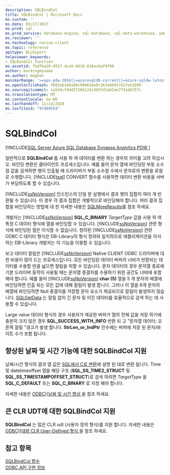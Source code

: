 ```yaml
---
description: SQLBindCol
title: SQLBindCol | Microsoft Docs
ms.custom: ''
ms.date: 03/17/2017
ms.prod: sql
ms.prod_service: database-engine, sql-database, sql-data-warehouse, pdw
ms.reviewer: ''
ms.technology: native-client
ms.topic: reference
apitype: DLLExport
helpviewer_keywords:
- SQLBindCol function
ms.assetid: fbd7ba20-d917-4ca9-b018-018ac6af9f98
author: markingmyname
ms.author: maghan
monikerRange: '>=aps-pdw-2016||=azuresqldb-current||=azure-sqldw-latest||>=sql-server-2016||>=sql-server-linux-2017||=azuresqldb-mi-current'
ms.openlocfilehash: f891ab146a80c99462be9c2634d687c61fe52b99
ms.sourcegitcommit: 1a544cf4dd2720b124c3697d1e62ae7741db757c
ms.translationtype: MT
ms.contentlocale: ko-KR
ms.lasthandoff: 12/14/2020
ms.locfileid: "97469554"
---
```

# <a name="sqlbindcol"></a>SQLBindCol
[!INCLUDE[SQL Server Azure SQL Database Synapse Analytics PDW ](../../includes/applies-to-version/sql-asdb-asdbmi-asa-pdw.md)]

  일반적으로 **SQLBindCol** 를 사용 하 여 데이터를 변환 하는 경우의 의미를 고려 하십시오. 바인딩 변환은 클라이언트 프로세스입니다. 예를 들어 문자 열에 바인딩된 부동 소수점 값을 검색하면 행이 인출될 때 드라이버가 부동 소수점 수에서 문자로의 변환을 로컬로 수행합니다. [!INCLUDE[tsql](../../includes/tsql-md.md)] CONVERT 함수를 사용하면 데이터 변환 비용을 서버가 부담하도록 할 수 있습니다.  
  
 [!INCLUDE[ssNoVersion](../../includes/ssnoversion-md.md)] 인스턴스의 단일 문 실행에서 결과 행의 집합이 여러 개 반환될 수 있습니다. 이 경우 각 결과 집합은 개별적으로 바인딩해야 합니다. 여러 결과 집합을 바인딩하는 방법에 대 한 자세한 내용은 [SQLMoreResults](../../relational-databases/native-client-odbc-api/sqlmoreresults.md)를 참조 하세요.  
  
 개발자는 [!INCLUDE[ssNoVersion](../../includes/ssnoversion-md.md)] **SQL_C_BINARY** *TargetType* 값을 사용 하 여 특정 C 데이터 형식에 열을 바인딩할 수 있습니다. [!INCLUDE[ssNoVersion](../../includes/ssnoversion-md.md)] 관련 형식에 바인딩된 열은 이식할 수 없습니다. 정의된 [!INCLUDE[ssNoVersion](../../includes/ssnoversion-md.md)] 관련 ODBC C 데이터 형식은 DB-Library의 형식 정의와 일치하므로 애플리케이션을 이식하는 DB-Library 개발자는 이 기능을 이용할 수 있습니다.  
  
 보고 데이터 잘림은 [!INCLUDE[ssNoVersion](../../includes/ssnoversion-md.md)] Native CLIENT ODBC 드라이버에 대 한 비용이 많이 드는 프로세스입니다. 모든 바인딩된 데이터 버퍼의 너비가 반환되는 데이터를 수용할 만큼 넓으면 잘림을 피할 수 있습니다. 문자 데이터의 경우 문자열 종료에 기본 드라이버 동작이 사용될 때는 문자열 종결자를 수용하기 위한 공간도 너비에 포함해야 합니다. 예를 들어 [!INCLUDE[ssNoVersion](../../includes/ssnoversion-md.md)] **char (5)** 열을 5 개 문자의 배열에 바인딩하면 인출 되는 모든 값에 대해 잘림이 발생 합니다. 그러나 이 열을 6개 문자의 배열에 바인딩하면 Null 종결자를 저장할 문자 요소가 제공되므로 잘림이 발생하지 않습니다. [SQLGetData](../../relational-databases/native-client-odbc-api/sqlgetdata.md) 는 잘림 없이 긴 문자 및 이진 데이터를 효율적으로 검색 하는 데 사용할 수 있습니다.  
  
 Large value 데이터 형식의 경우 사용자가 제공한 버퍼가 열의 전체 값을 저장 하기에 충분히 크지 않은 경우 **SQL_SUCCESS_WITH_INFO** 반환 되 고 "문자열 데이터; 오른쪽 잘림 "경고가 발생 합니다. **StrLen_or_IndPtr** 인수에는 버퍼에 저장 된 문자/바이트 수가 포함 됩니다.  
  
## <a name="sqlbindcol-support-for-enhanced-date-and-time-features"></a>향상된 날짜 및 시간 기능에 대한 SQLBindCol 지원  
 날짜/시간 형식의 결과 열 값은 [SQL에서 C로 변환](../../relational-databases/native-client-odbc-date-time/datetime-data-type-conversions-from-sql-to-c.md)에 설명 된 대로 변환 됩니다. Time 및 datetimeoffset 열을 해당 구조 (**SQL_SS_TIME2_STRUCT** 및 **SQL_SS_TIMESTAMPOFFSET_STRUCT**)로 검색 하려면 *TargetType* 을 **SQL_C_DEFAULT** 또는 **SQL_C_BINARY** 로 지정 해야 합니다.  
  
 자세한 내용은 [ODBC&#41;&#40;날짜 및 시간 향상 ](../../relational-databases/native-client-odbc-date-time/date-and-time-improvements-odbc.md)을 참조 하세요.  
  
## <a name="sqlbindcol-support-for-large-clr-udts"></a>큰 CLR UDT에 대한 SQLBindCol 지원  
 **SQLBindCol** 는 많은 CLR udt (사용자 정의 형식)를 지원 합니다. 자세한 내용은 [ODBC&#41;&#40;대량 CLR User-Defined 형식 ](../../relational-databases/native-client/odbc/large-clr-user-defined-types-odbc.md)을 참조 하세요.  
  
## <a name="see-also"></a>참고 항목  
 [SQLBindCol 함수](../../odbc/reference/syntax/sqlbindcol-function.md)   
 [ODBC API 구현 정보](../../relational-databases/native-client-odbc-api/odbc-api-implementation-details.md)  
  
